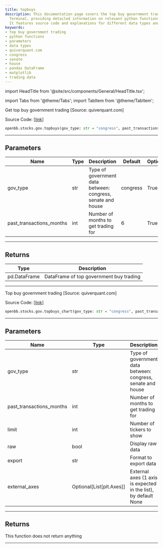 ```yaml
---
title: topbuys
description: This documentation page covers the top buy government trading on OpenBB
  Terminal, providing detailed information on relevant python functions and parameters.
  It features source code and explanations for different data types and optional parameters.
keywords:
- top buy government trading
- python functions
- parameters
- data types
- quiverquant.com
- congress
- senate
- house
- pandas DataFrame
- matplotlib
- trading data
---
```


import HeadTitle from '@site/src/components/General/HeadTitle.tsx';

<HeadTitle title="stocks.gov.topbuys - Reference | OpenBB SDK Docs" />

import Tabs from '@theme/Tabs';
import TabItem from '@theme/TabItem';

<Tabs>
<TabItem value="model" label="Model" default>

Get top buy government trading [Source: quiverquant.com]

Source Code: [[link](https://github.com/OpenBB-finance/OpenBBTerminal/tree/main/openbb_terminal/stocks/government/quiverquant_model.py#L227)]

```python
openbb.stocks.gov.topbuys(gov_type: str = "congress", past_transactions_months: int = 6)
```

---

## Parameters

| Name | Type | Description | Default | Optional |
| ---- | ---- | ----------- | ------- | -------- |
| gov_type | str | Type of government data between: congress, senate and house | congress | True |
| past_transactions_months | int | Number of months to get trading for | 6 | True |


---

## Returns

| Type | Description |
| ---- | ----------- |
| pd.DataFrame | DataFrame of top government buy trading |
---

</TabItem>
<TabItem value="view" label="Chart">

Top buy government trading [Source: quiverquant.com]

Source Code: [[link](https://github.com/OpenBB-finance/OpenBBTerminal/tree/main/openbb_terminal/stocks/government/quiverquant_view.py#L79)]

```python
openbb.stocks.gov.topbuys_chart(gov_type: str = "congress", past_transactions_months: int = 6, limit: int = 10, raw: bool = False, export: str = "", external_axes: Optional[List[matplotlib.axes._axes.Axes]] = None)
```

---

## Parameters

| Name | Type | Description | Default | Optional |
| ---- | ---- | ----------- | ------- | -------- |
| gov_type | str | Type of government data between: congress, senate and house | congress | True |
| past_transactions_months | int | Number of months to get trading for | 6 | True |
| limit | int | Number of tickers to show | 10 | True |
| raw | bool | Display raw data | False | True |
| export | str | Format to export data |  | True |
| external_axes | Optional[List[plt.Axes]] | External axes (1 axis is expected in the list), by default None | None | True |


---

## Returns

This function does not return anything

---

</TabItem>
</Tabs>
